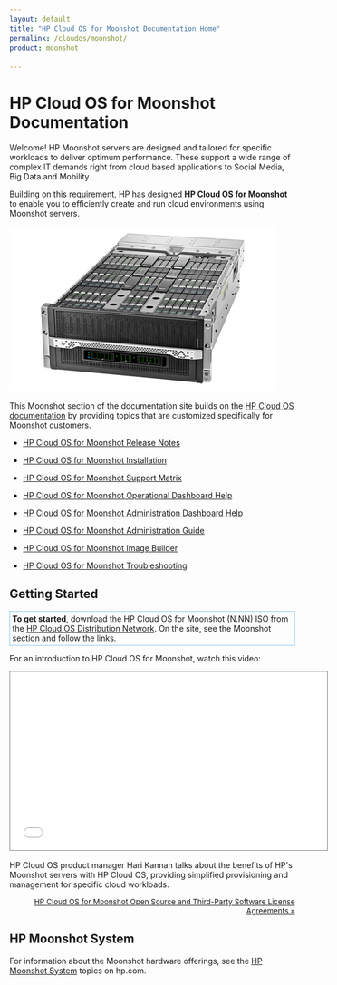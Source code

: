 ```yaml
---
layout: default
title: "HP Cloud OS for Moonshot Documentation Home"
permalink: /cloudos/moonshot/
product: moonshot

---
```


# HP Cloud OS for Moonshot Documentation 

Welcome! HP Moonshot servers are designed and tailored for specific workloads to deliver optimum performance. These support a wide range of 
complex IT demands right from cloud based applications to Social Media, Big Data and Mobility. 

Building on this requirement, HP has designed <nobr><b>HP Cloud OS for Moonshot</b></nobr> to enable you to efficiently create and run cloud environments using Moonshot servers. 

<img src="media/moonshot-server-hardware.jpg" title="Moonshot server" /> 

This Moonshot section of the documentation site builds on the [HP Cloud OS documentation](/cloudos/) by providing topics that are customized 
specifically for Moonshot customers.

* [HP Cloud OS for Moonshot Release Notes](/cloudos/moonshot/prepare/releasenotes/)

* [HP Cloud OS for Moonshot Installation](/cloudos/moonshot/install/)

* [HP Cloud OS for Moonshot Support Matrix](/cloudos/moonshot/prepare/supportmatrix/)

* [HP Cloud OS for Moonshot Operational Dashboard Help](/cloudos/moonshot/manage/operational-dashboard/)

* [HP Cloud OS for Moonshot Administration Dashboard Help](/cloudos/moonshot/manage/administration-dashboard/)

* [HP Cloud OS for Moonshot Administration Guide](/cloudos/moonshot/manage/administration-guide/)

* [HP Cloud OS for Moonshot Image Builder](/cloudos/moonshot/manage/image-builder/) 

* [HP Cloud OS for Moonshot Troubleshooting](/cloudos/moonshot/manage/troubleshooting/)

</ul>

## Getting Started

<p style="border: 1px dotted #1796D3; padding: 4px 4px 4px 4px;"> 
<b>To get started</b>, download the HP Cloud OS for Moonshot (N.NN) ISO from the 
<nobr><a href="https://cloudos.hpwsportal.com" target="codn">HP Cloud OS Distribution Network</a>.</nobr> 
On the site, see the Moonshot section and follow the links.
</p>

For an introduction to HP Cloud OS for Moonshot, watch this video: 

<iframe style="border: 1px solid gray;" width="560" height="315" src="//www.youtube.com/embed/NriyVYHqYQk" frameborder="0" allowfullscreen></iframe>

HP Cloud OS product manager Hari Kannan talks about the benefits of HP's Moonshot servers with HP Cloud OS, providing simplified provisioning and management for specific cloud workloads.

<p style="font-size: small; text-align:right;"> 
<a href="/cloudos/moonshot/os-3rd-party-license-agreements/" target="os3p">HP Cloud OS for Moonshot Open Source and Third-Party Software License Agreements &#187;</a> 
</p>

## HP Moonshot System

For information about the Moonshot hardware offerings, see the [HP Moonshot System](http://www.hp.com/go/moonshot) topics on hp.com.

<!-- Note: Cloud OS blue = #1796D3 --> 

